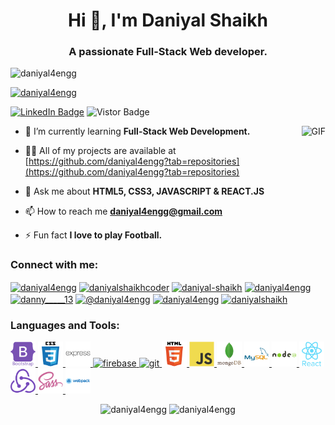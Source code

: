 <h1 align="center">Hi 👋, I'm Daniyal Shaikh</h1>
<h3 align="center">A passionate Full-Stack Web developer.</h3>

<p align="left"> <img src="https://komarev.com/ghpvc/?username=daniyal4engg&label=Profile%20views&color=0e75b6&style=flat" alt="daniyal4engg" /> </p>

<p align="left"> <a href="https://twitter.com/daniyal4engg" target="blank"><img src="https://img.shields.io/twitter/follow/daniyal4engg?logo=twitter&style=for-the-badge" alt="daniyal4engg" /></a> </p>

<p align="left">
<a target="_blank"  href="https://www.linkedin.com/in/daniyalshaikhcoder/"><img src="https://img.shields.io/badge/-@daniyalshaikhcoder-0077B5?style=flat-square&amp;labelColor=0077B5&amp;logo=LinkedIn&amp;link=https://www.linkedin.com/in/daniyalshaikhcoder/" alt="LinkedIn Badge"></a>
<a target="_blank"><img src="https://visitor-badge.glitch.me/badge?page_id=daniyal4engg.daniyal4engg" alt="Vistor Badge"></a>
</p>

</p>

<img align="right" alt="GIF" height="200px" src="https://raw.githubusercontent.com/axilleasiv/vscode-javascript-repl-docs/master/vscode-javascript-repl.gif" />

- 🌱 I’m currently learning **Full-Stack Web Development.**

- 👨‍💻 All of my projects are available at [https://github.com/daniyal4engg?tab=repositories](https://github.com/daniyal4engg?tab=repositories)

- 💬 Ask me about **HTML5, CSS3, JAVASCRIPT & REACT.JS**

- 📫 How to reach me **daniyal4engg@gmail.com**

- ⚡ Fun fact **I love to play Football.**

<h3 align="left">Connect with me:</h3>
<p align="left">
<a href="https://twitter.com/daniyal4engg" target="blank"><img align="center" src="https://raw.githubusercontent.com/rahuldkjain/github-profile-readme-generator/master/src/images/icons/Social/twitter.svg" alt="daniyal4engg" height="30" width="40" /></a>
<a href="https://linkedin.com/in/daniyalshaikhcoder" target="blank"><img align="center" src="https://raw.githubusercontent.com/rahuldkjain/github-profile-readme-generator/master/src/images/icons/Social/linked-in-alt.svg" alt="daniyalshaikhcoder" height="30" width="40" /></a>
<a href="https://stackoverflow.com/users/daniyal-shaikh" target="blank"><img align="center" src="https://raw.githubusercontent.com/rahuldkjain/github-profile-readme-generator/master/src/images/icons/Social/stack-overflow.svg" alt="daniyal-shaikh" height="30" width="40" /></a>
<a href="https://codesandbox.com/daniyal4engg" target="blank"><img align="center" src="https://raw.githubusercontent.com/rahuldkjain/github-profile-readme-generator/master/src/images/icons/Social/codesandbox.svg" alt="daniyal4engg" height="30" width="40" /></a>
<a href="https://instagram.com/danny_____13" target="blank"><img align="center" src="https://raw.githubusercontent.com/rahuldkjain/github-profile-readme-generator/master/src/images/icons/Social/instagram.svg" alt="danny_____13" height="30" width="40" /></a>
<a href="https://medium.com/@daniyal4engg" target="blank"><img align="center" src="https://raw.githubusercontent.com/rahuldkjain/github-profile-readme-generator/master/src/images/icons/Social/medium.svg" alt="@daniyal4engg" height="30" width="40" /></a>
<a href="https://www.hackerrank.com/daniyal4engg" target="blank"><img align="center" src="https://raw.githubusercontent.com/rahuldkjain/github-profile-readme-generator/master/src/images/icons/Social/hackerrank.svg" alt="daniyal4engg" height="30" width="40" /></a>
<a href="https://www.leetcode.com/daniyalshaikh" target="blank"><img align="center" src="https://raw.githubusercontent.com/rahuldkjain/github-profile-readme-generator/master/src/images/icons/Social/leet-code.svg" alt="daniyalshaikh" height="30" width="40" /></a>
</p>

<h3 align="left">Languages and Tools:</h3>
<p align="left"> <a href="https://getbootstrap.com" target="_blank" rel="noreferrer"> <img src="https://raw.githubusercontent.com/devicons/devicon/master/icons/bootstrap/bootstrap-plain-wordmark.svg" alt="bootstrap" width="40" height="40"/> </a> <a href="https://www.w3schools.com/css/" target="_blank" rel="noreferrer"> <img src="https://raw.githubusercontent.com/devicons/devicon/master/icons/css3/css3-original-wordmark.svg" alt="css3" width="40" height="40"/> </a> <a href="https://expressjs.com" target="_blank" rel="noreferrer"> <img src="https://raw.githubusercontent.com/devicons/devicon/master/icons/express/express-original-wordmark.svg" alt="express" width="40" height="40"/> </a> <a href="https://firebase.google.com/" target="_blank" rel="noreferrer"> <img src="https://www.vectorlogo.zone/logos/firebase/firebase-icon.svg" alt="firebase" width="40" height="40"/> </a> <a href="https://git-scm.com/" target="_blank" rel="noreferrer"> <img src="https://www.vectorlogo.zone/logos/git-scm/git-scm-icon.svg" alt="git" width="40" height="40"/> </a> <a href="https://www.w3.org/html/" target="_blank" rel="noreferrer"> <img src="https://raw.githubusercontent.com/devicons/devicon/master/icons/html5/html5-original-wordmark.svg" alt="html5" width="40" height="40"/> </a> <a href="https://developer.mozilla.org/en-US/docs/Web/JavaScript" target="_blank" rel="noreferrer"> <img src="https://raw.githubusercontent.com/devicons/devicon/master/icons/javascript/javascript-original.svg" alt="javascript" width="40" height="40"/> </a> <a href="https://www.mongodb.com/" target="_blank" rel="noreferrer"> <img src="https://raw.githubusercontent.com/devicons/devicon/master/icons/mongodb/mongodb-original-wordmark.svg" alt="mongodb" width="40" height="40"/> </a> <a href="https://www.mysql.com/" target="_blank" rel="noreferrer"> <img src="https://raw.githubusercontent.com/devicons/devicon/master/icons/mysql/mysql-original-wordmark.svg" alt="mysql" width="40" height="40"/> </a> <a href="https://nodejs.org" target="_blank" rel="noreferrer"> <img src="https://raw.githubusercontent.com/devicons/devicon/master/icons/nodejs/nodejs-original-wordmark.svg" alt="nodejs" width="40" height="40"/> </a> <a href="https://reactjs.org/" target="_blank" rel="noreferrer"> <img src="https://raw.githubusercontent.com/devicons/devicon/master/icons/react/react-original-wordmark.svg" alt="react" width="40" height="40"/> </a> <a href="https://redux.js.org" target="_blank" rel="noreferrer"> <img src="https://raw.githubusercontent.com/devicons/devicon/master/icons/redux/redux-original.svg" alt="redux" width="40" height="40"/> </a> <a href="https://sass-lang.com" target="_blank" rel="noreferrer"> <img src="https://raw.githubusercontent.com/devicons/devicon/master/icons/sass/sass-original.svg" alt="sass" width="40" height="40"/> </a> <a href="https://webpack.js.org" target="_blank" rel="noreferrer"> <img src="https://raw.githubusercontent.com/devicons/devicon/d00d0969292a6569d45b06d3f350f463a0107b0d/icons/webpack/webpack-original-wordmark.svg" alt="webpack" width="40" height="40"/> </a> </p>

<p align="center">
<img  src="https://github-readme-stats.vercel.app/api?username=daniyal4engg&show_icons=true&theme=onedark" alt="daniyal4engg" />
<img  height="195" src="https://github-readme-stats.vercel.app/api/top-langs?username=daniyal4engg&show=css&theme=nord" alt="daniyal4engg" />
</p>
